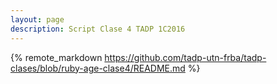```yaml
---
layout: page
description: Script Clase 4 TADP 1C2016
---	 	 	 	
```


{% remote_markdown https://github.com/tadp-utn-frba/tadp-clases/blob/ruby-age-clase4/README.md %}
